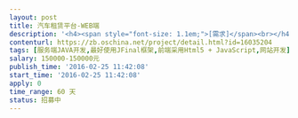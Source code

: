 ```yaml
---                
layout: post       
title: 汽车租赁平台-WEB端           
description: '<h4><span style="font-size: 1.1em;">[需求]</span><br></h4><p>开发汽车租赁管理平台的后台，包括数据结构、UI、前台交互、APP数据接口</p><h4>[参考项目]</h4><ol><li>神州租车</li></ol><p><span style="color: rgb(0, 0, 0); font-size: 1.1em;">[参与方法]</span><br></p><ol><li>项目整包</li><li>人员派遣</li></ol>'     
contenturl: https://zb.oschina.net/project/detail.html?id=16035204      
tags: [服务端JAVA开发,最好使用JFinal框架,前端采用Html5 + JavaScript,网站开发]            
salary: 150000-150000元          
publish_time: '2016-02-25 11:42:08'         
start_time: '2016-02-25 11:42:08'           
apply: 0                   
time_range: 60 天              
status: 招募中                  
---                 
```

